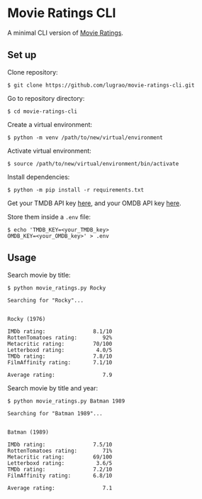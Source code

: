 # Movie Ratings CLI

A minimal CLI version of [Movie Ratings](https://movie-ratings.vercel.app/).

## Set up

Clone repository:

```
$ git clone https://github.com/lugrao/movie-ratings-cli.git
```

Go to repository directory:

```
$ cd movie-ratings-cli
```

Create a virtual environment:

```
$ python -m venv /path/to/new/virtual/environment
```

Activate virtual environment:

```
$ source /path/to/new/virtual/environment/bin/activate
```

Install dependencies:

```
$ python -m pip install -r requirements.txt
```

Get your TMDB API key [here](https://developers.themoviedb.org/3/getting-started/introduction), 
and your OMDB API key [here](http://www.omdbapi.com/apikey.aspx).

Store them inside a `.env` file:

```
$ echo 'TMDB_KEY=<your_TMDB_key>
OMDB_KEY=<your_OMDB_key>' > .env
```

## Usage

Search movie by title:

```
$ python movie_ratings.py Rocky

Searching for "Rocky"...


Rocky (1976)

IMDb rating:               8.1/10
RottenTomatoes rating:        92%
Metacritic rating:         70/100
Letterboxd rating:          4.0/5
TMDb rating:               7.8/10
FilmAffinity rating:       7.1/10

Average rating:               7.9
```

Search movie by title and year:

```
$ python movie_ratings.py Batman 1989

Searching for "Batman 1989"...


Batman (1989)

IMDb rating:               7.5/10
RottenTomatoes rating:        71%
Metacritic rating:         69/100
Letterboxd rating:          3.6/5
TMDb rating:               7.2/10
FilmAffinity rating:       6.8/10

Average rating:               7.1
```
